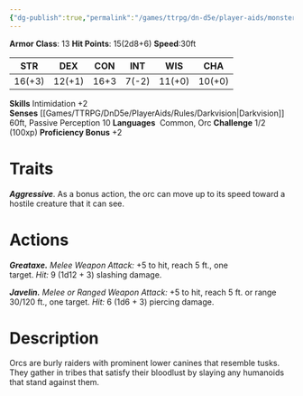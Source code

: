 ```yaml
---
{"dg-publish":true,"permalink":"/games/ttrpg/dn-d5e/player-aids/monsters/orc/","tags":["TTRPG/DND/5e"]}
---
```



**Armor Class**: 13
**Hit Points**: 15(2d8+6)
**Speed**:30ft

|  STR   | DEX    | CON | INT| WIS | CHA |
| --- | --- | --- | --- | --- | --- | 
|  16(+3)   | 12(+1)    | 16+3     | 7(-2) | 11(+0)| 10(+0)|

**Skills** Intimidation +2
**Senses** [[Games/TTRPG/DnD5e/PlayerAids/Rules/Darkvision\|Darkvision]] 60ft, Passive Perception 10
**Languages**   Common, Orc
**Challenge** 1/2 (100xp)
**Proficiency Bonus** +2

# Traits
_**Aggressive**_. As a bonus action, the orc can move up to its speed toward a hostile creature that it can see.

# Actions
_**Greataxe.** Melee Weapon Attack:_ +5 to hit, reach 5 ft., one target. _Hit:_ 9 (1d12 + 3) slashing damage.

_**Javelin.** Melee or Ranged Weapon Attack:_ +5 to hit, reach 5 ft. or range 30/120 ft., one target. _Hit:_ 6 (1d6 + 3) piercing damage.
# Description
Orcs are burly raiders with prominent lower canines that resemble tusks. They gather in tribes that satisfy their bloodlust by slaying any humanoids that stand against them.
